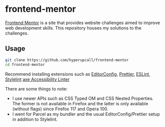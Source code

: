# frontend-mentor

[Frontend Mentor](https://www.frontendmentor.io/profile/hyperupcall) is a site that provides website challenges aimed to improve web development skills. This repository houses my solutions to the challenges.

## Usage

```sh
git clone https://github.com/hyperupcall/frontend-mentor
cd frontend-mentor
```

Recommend installing extensions such as [EditorConfig](https://marketplace.visualstudio.com/items?itemName=EditorConfig.EditorConfig), [Prettier](https://marketplace.visualstudio.com/items?itemName=esbenp.prettier-vscode), [ESLint](https://marketplace.visualstudio.com/items?itemName=dbaeumer.vscode-eslint), [Stylelint](https://marketplace.visualstudio.com/items?itemName=stylelint.vscode-stylelint) [axe Accessibility Linter](https://marketplace.visualstudio.com/items?itemName=deque-systems.vscode-axe-linter)

There are some things to note:

- I use newer APIs such as CSS Typed OM and CSS Nested Properties. The former is not available in Firefox and the latter is only available (without flags) since Firefox 117 and Opera 100.
- I went for Parcel as my bundler and the usual EditorConfig/Prettier setup in addition to Stylelint.
